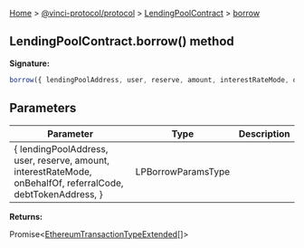 [Home](./index.md) &gt; [@vinci-protocol/protocol](./protocol.md) &gt; [LendingPoolContract](./protocol.lendingpoolcontract.md) &gt; [borrow](./protocol.lendingpoolcontract.borrow.md)

## LendingPoolContract.borrow() method

<b>Signature:</b>

```typescript
borrow({ lendingPoolAddress, user, reserve, amount, interestRateMode, onBehalfOf, referralCode, debtTokenAddress, }: LPBorrowParamsType): Promise<EthereumTransactionTypeExtended[]>;
```

## Parameters

| Parameter                                                                                                    | Type               | Description |
| ------------------------------------------------------------------------------------------------------------ | ------------------ | ----------- |
| { lendingPoolAddress, user, reserve, amount, interestRateMode, onBehalfOf, referralCode, debtTokenAddress, } | LPBorrowParamsType |             |

<b>Returns:</b>

Promise&lt;[EthereumTransactionTypeExtended](./protocol.ethereumtransactiontypeextended.md)<!-- -->\[\]&gt;
